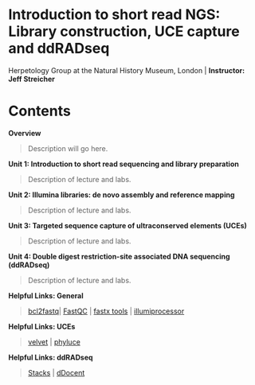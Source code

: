 # Introduction to short read NGS: Library construction, UCE capture and ddRADseq
Herpetology Group at the Natural History Museum, London | 
**Instructor: Jeff Streicher**

# Contents
**Overview** 
>Description will go here.

**Unit 1: Introduction to short read sequencing and library preparation** 
>Description of lecture and labs. 

**Unit 2: Illumina libraries: de novo assembly and reference mapping** 
>Description of lecture and labs. 

**Unit 3: Targeted sequence capture of ultraconserved elements (UCEs)** 
>Description of lecture and labs. 

**Unit 4: Double digest restriction-site associated DNA sequencing (ddRADseq)** 
>Description of lecture and labs. 

**Helpful Links: General** 
>[bcl2fastq](https://emea.support.illumina.com/sequencing/sequencing_software/bcl2fastq-conversion-software.html)|
[FastQC](https://www.bioinformatics.babraham.ac.uk/projects/fastqc/) | [fastx tools](http://hannonlab.cshl.edu/fastx_toolkit/) | [illumiprocessor](https://illumiprocessor.readthedocs.io/en/latest/)

**Helpful Links: UCEs**
>[velvet](https://www.ebi.ac.uk/~zerbino/velvet/) | [phyluce](https://phyluce.readthedocs.io/en/latest/)

**Helpful Links: ddRADseq**
>[Stacks](https://catchenlab.life.illinois.edu/stacks/) | [dDocent](https://www.ddocent.com/)

